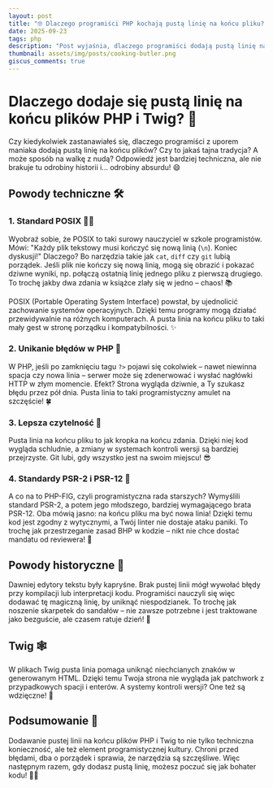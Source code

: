 ```yaml
---
layout: post
title: "🤓 Dlaczego programiści PHP kochają pustą linię na końcu pliku? Przegląd PHP #6"
date: 2025-09-23
tags: php
description: "Post wyjaśnia, dlaczego programiści dodają pustą linię na końcu plików PHP i Twig, przedstawiając techniczne, historyczne oraz humorystyczne powody tej praktyki. Dowiesz się, jak wpływa to na kompatybilność, czytelność kodu i uniknięcie błędów"
thumbnail: assets/img/posts/cooking-butler.png
giscus_comments: true
---
```


# Dlaczego dodaje się pustą linię na końcu plików PHP i Twig? 🤔

Czy kiedykolwiek zastanawiałeś się, dlaczego programiści z uporem maniaka dodają pustą linię na końcu plików?
Czy to jakaś tajna tradycja? A może sposób na walkę z nudą? Odpowiedź jest bardziej techniczna, ale nie brakuje tu odrobiny historii i... odrobiny absurdu! 😄

## Powody techniczne 🛠️

### 1. **Standard POSIX** 🧑‍💻

Wyobraź sobie, że POSIX to taki surowy nauczyciel w szkole programistów.
Mówi: "Każdy plik tekstowy musi kończyć się nową linią (`\n`). Koniec dyskusji!" Dlaczego? Bo narzędzia takie jak `cat`, `diff` czy `git` lubią porządek.
Jeśli plik nie kończy się nową linią, mogą się obrazić i pokazać dziwne wyniki, np. połączą ostatnią linię jednego pliku z pierwszą drugiego.
To trochę jakby dwa zdania w książce zlały się w jedno – chaos! 📚

POSIX (Portable Operating System Interface) powstał, by ujednolicić zachowanie systemów operacyjnych.
Dzięki temu programy mogą działać przewidywalnie na różnych komputerach. A pusta linia na końcu pliku to taki mały gest w stronę porządku i kompatybilności. ✨

### 2. **Unikanie błędów w PHP** 🐘

W PHP, jeśli po zamknięciu tagu `?>` pojawi się cokolwiek – nawet niewinna spacja czy nowa linia – serwer może się zdenerwować i wysłać nagłówki HTTP w złym momencie.
Efekt? Strona wygląda dziwnie, a Ty szukasz błędu przez pół dnia. Pusta linia to taki programistyczny amulet na szczęście! 🍀

### 3. **Lepsza czytelność** 👀

Pusta linia na końcu pliku to jak kropka na końcu zdania. Dzięki niej kod wygląda schludnie, a zmiany w systemach kontroli wersji są bardziej przejrzyste.
Git lubi, gdy wszystko jest na swoim miejscu! 😎

### 4. **Standardy PSR-2 i PSR-12** 📏

A co na to PHP-FIG, czyli programistyczna rada starszych? Wymyślili standard PSR-2, a potem jego młodszego, bardziej wymagającego brata PSR-12.
Oba mówią jasno: na końcu pliku ma być nowa linia! Dzięki temu kod jest zgodny z wytycznymi, a Twój linter nie dostaje ataku paniki.
To trochę jak przestrzeganie zasad BHP w kodzie – nikt nie chce dostać mandatu od reviewera! 🚨

## Powody historyczne 🏺

Dawniej edytory tekstu były kapryśne. Brak pustej linii mógł wywołać błędy przy kompilacji lub interpretacji kodu.
Programiści nauczyli się więc dodawać tę magiczną linię, by uniknąć niespodzianek.
To trochę jak noszenie skarpetek do sandałów – nie zawsze potrzebne i jest traktowane jako bezguście, ale czasem ratuje dzień! 🧦

## Twig 🕸️

W plikach Twig pusta linia pomaga uniknąć niechcianych znaków w generowanym HTML. Dzięki temu Twoja strona nie wygląda jak patchwork z przypadkowych spacji i enterów. A systemy kontroli wersji? One też są wdzięczne! 🙏

## Podsumowanie 🎉

Dodawanie pustej linii na końcu plików PHP i Twig to nie tylko techniczna konieczność,
ale też element programistycznej kultury. Chroni przed błędami, dba o porządek i sprawia, że narzędzia są szczęśliwe.
Więc następnym razem, gdy dodasz pustą linię, możesz poczuć się jak bohater kodu! 🦸‍♂️
